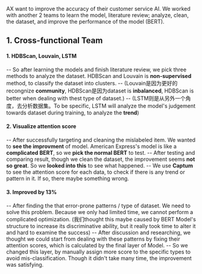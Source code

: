 AX want to improve the accuracy of their customer service AI. We worked with another 2 teams to learn the model, literature review; analyze, clean, the dataset, and improve the performance of the model (BERT).

## 1. Cross-functional Team

#### 1. HDBScan, Louvain, LSTM

-- So after learning the models and finish literature review, we pick three methods to analyze the dataset. HDBScan and Louvain is **non-supervised** method, to classify the dataset into clusters. 
-- (Louvain是因为更好的recongnize **community**, HDBScan是因为dataset is **inbalanced**, HDBScan is better when dealing with thest type of dataset.)
-- (LSTM则是从另外一个角度，去分析数据集。To be specific, LSTM will analyze the model's judgement towards dataset during training, to analyze the **trend**)

#### 2. Visualize attention score

-- After successfully targeting and cleaning the mislabeled item. We wanted to **see the improvment** of model. American Express's model is like a **complicated BERT**, so we **pick the normal BERT** to test.
-- After testing and comparing result, though we clean the dataset, the improvement seems **not so great**. So we **looked into this** to see what happened. 
-- We use **Captum** to see the attention score for each data, to check if there is any trend or pattern in it. If so, there maybe something wrong.

#### 3. Improved by 13%

-- After finding the that error-prone patterns / type of dataset. We need to solve this problem. Because we only had limited time, we cannot perform a complicated optimization. (我们thought this maybe caused by BERT Model's structure to increase its discriminative ability, but it really took time to alter it and hard to examine the success)
-- After discussion and researching, we thought we could start from dealing with these patterns by fixing their attention scores, which is calculated by the final layer of Model.
-- So we changed this layer, by manually assign more score to the specific types to avoid mis-classification. Though it didn't take many time, the improvement was satisfying.